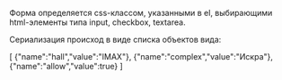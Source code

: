 Форма определяется css-классом, указанными в el,
выбирающими html-элементы типа input, checkbox, textarea.

Сериализация происход в виде списка объектов вида:

[
  {"name":"hall","value":"IMAX"},
  {"name":"complex","value":"Искра"},
  {"name":"allow","value":true}
]